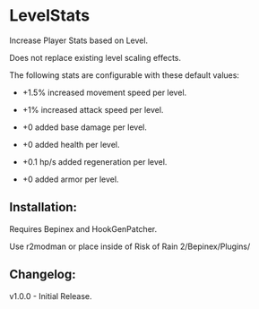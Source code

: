# LevelStats

Increase Player Stats based on Level.

Does not replace existing level scaling effects.

The following stats are configurable with these default values:

- +1.5% increased movement speed per level.

- +1% increased attack speed per level.

- +0 added base damage per level.

- +0 added health per level.

- +0.1 hp/s added regeneration per level.

- +0 added armor per level.

## Installation:

Requires Bepinex and HookGenPatcher.

Use r2modman or place inside of Risk of Rain 2/Bepinex/Plugins/

## Changelog:

v1.0.0 - Initial Release.